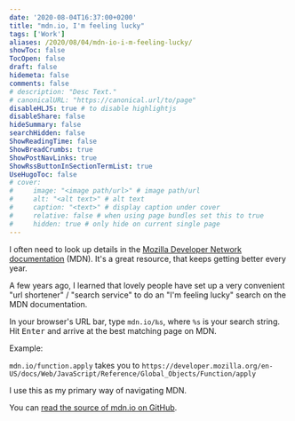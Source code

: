 ```yaml
---
date: '2020-08-04T16:37:00+0200'
title: "mdn.io, I'm feeling lucky"
tags: ['Work']
aliases: /2020/08/04/mdn-io-i-m-feeling-lucky/
showToc: false
TocOpen: false
draft: false
hidemeta: false
comments: false
# description: "Desc Text."
# canonicalURL: "https://canonical.url/to/page"
disableHLJS: true # to disable highlightjs
disableShare: false
hideSummary: false
searchHidden: false
ShowReadingTime: false
ShowBreadCrumbs: true
ShowPostNavLinks: true
ShowRssButtonInSectionTermList: true
UseHugoToc: false
# cover:
#     image: "<image path/url>" # image path/url
#     alt: "<alt text>" # alt text
#     caption: "<text>" # display caption under cover
#     relative: false # when using page bundles set this to true
#     hidden: true # only hide on current single page
---
```

I often need to look up details in the [Mozilla Developer Network documentation](https://developer.mozilla.org/en-US/) (MDN). It's a great resource, that keeps getting better every year.

A few years ago, I learned that lovely people have set up a very convenient "url shortener" / "search service" to do an "I'm feeling lucky" search on the MDN documentation.

In your browser's URL bar, type `mdn.io/‰s`, where `%s` is your search string. Hit <kbd>Enter</kbd> and arrive at the best matching page on MDN.

Example:

`mdn.io/function.apply` takes you to `https://developer.mozilla.org/en-US/docs/Web/JavaScript/Reference/Global_Objects/Function/apply`

I use this as my primary way of navigating MDN.

You can [read the source of mdn.io on GitHub](https://github.com/lazd/mdn.io).
